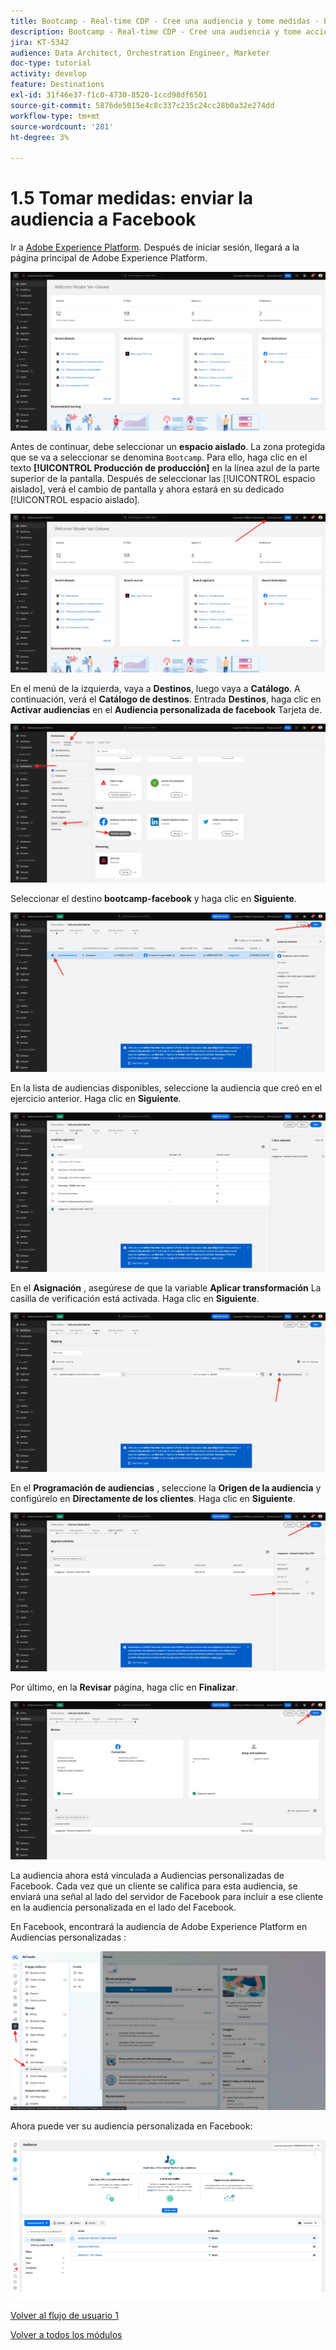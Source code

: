 ```yaml
---
title: Bootcamp - Real-time CDP - Cree una audiencia y tome medidas - Envíe su audiencia a DV360
description: Bootcamp - Real-time CDP - Cree una audiencia y tome acción - Envíe su audiencia a DV360
jira: KT-5342
audience: Data Architect, Orchestration Engineer, Marketer
doc-type: tutorial
activity: develop
feature: Destinations
exl-id: 31f46e37-f1c0-4730-8520-1ccd98df6501
source-git-commit: 5876de5015e4c8c337c235c24cc28b0a32e274dd
workflow-type: tm+mt
source-wordcount: '281'
ht-degree: 3%

---
```


# 1.5 Tomar medidas: enviar la audiencia a Facebook

Ir a [Adobe Experience Platform](https://experience.adobe.com/platform). Después de iniciar sesión, llegará a la página principal de Adobe Experience Platform.

![Ingesta de datos](./images/home.png)

Antes de continuar, debe seleccionar un **espacio aislado**. La zona protegida que se va a seleccionar se denomina ``Bootcamp``. Para ello, haga clic en el texto **[!UICONTROL Producción de producción]** en la línea azul de la parte superior de la pantalla. Después de seleccionar las [!UICONTROL espacio aislado], verá el cambio de pantalla y ahora estará en su dedicado [!UICONTROL espacio aislado].

![Ingesta de datos](./images/sb1.png)

En el menú de la izquierda, vaya a **Destinos**, luego vaya a **Catálogo**. A continuación, verá el **Catálogo de destinos**. Entrada **Destinos**, haga clic en **Activar audiencias** en el **Audiencia personalizada de facebook** Tarjeta de.

![RTCDP](./images/rtcdpgoogleseg.png)

Seleccionar el destino **bootcamp-facebook** y haga clic en **Siguiente**.

![RTCDP](./images/rtcdpcreatedest2.png)

En la lista de audiencias disponibles, seleccione la audiencia que creó en el ejercicio anterior. Haga clic en **Siguiente**.

![RTCDP](./images/rtcdpcreatedest3.png)

En el **Asignación** , asegúrese de que la variable **Aplicar transformación** La casilla de verificación está activada. Haga clic en **Siguiente**.

![RTCDP](./images/rtcdpcreatedest4a.png)

En el **Programación de audiencias** , seleccione la **Origen de la audiencia** y configúrelo en **Directamente de los clientes**. Haga clic en **Siguiente**.

![RTCDP](./images/rtcdpcreatedest4.png)

Por último, en la **Revisar** página, haga clic en **Finalizar**.

![RTCDP](./images/rtcdpcreatedest5.png)

La audiencia ahora está vinculada a Audiencias personalizadas de Facebook. Cada vez que un cliente se califica para esta audiencia, se enviará una señal al lado del servidor de Facebook para incluir a ese cliente en la audiencia personalizada en el lado del Facebook.

En Facebook, encontrará la audiencia de Adobe Experience Platform en Audiencias personalizadas :

![RTCDP](./images/rtcdpcreatedest5b.png)

Ahora puede ver su audiencia personalizada en Facebook:

![RTCDP](./images/rtcdpcreatedest5a.png)

[Volver al flujo de usuario 1](./uc1.md)

[Volver a todos los módulos](../../overview.md)
